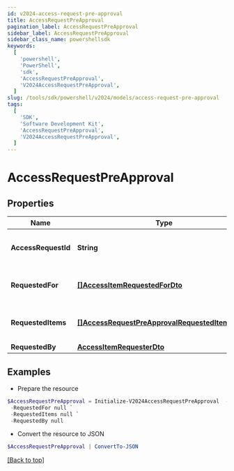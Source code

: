 ```yaml
---
id: v2024-access-request-pre-approval
title: AccessRequestPreApproval
pagination_label: AccessRequestPreApproval
sidebar_label: AccessRequestPreApproval
sidebar_class_name: powershellsdk
keywords:
  [
    'powershell',
    'PowerShell',
    'sdk',
    'AccessRequestPreApproval',
    'V2024AccessRequestPreApproval',
  ]
slug: /tools/sdk/powershell/v2024/models/access-request-pre-approval
tags:
  [
    'SDK',
    'Software Development Kit',
    'AccessRequestPreApproval',
    'V2024AccessRequestPreApproval',
  ]
---
```


# AccessRequestPreApproval

## Properties

| Name | Type | Description | Notes |
| --- | --- | --- | --- |
| **AccessRequestId** | **String** | The unique ID of the access request. | [required] |
| **RequestedFor** | [**[]AccessItemRequestedForDto**](access-item-requested-for-dto) | Identities access was requested for. | [required] |
| **RequestedItems** | [**[]AccessRequestPreApprovalRequestedItemsInner**](access-request-pre-approval-requested-items-inner) | Details of the access items being requested. | [required] |
| **RequestedBy** | [**AccessItemRequesterDto**](access-item-requester-dto) |  | [required] |

## Examples

- Prepare the resource

```powershell
$AccessRequestPreApproval = Initialize-V2024AccessRequestPreApproval  -AccessRequestId 2c91808b6ef1d43e016efba0ce470904 `
 -RequestedFor null `
 -RequestedItems null `
 -RequestedBy null
```

- Convert the resource to JSON

```powershell
$AccessRequestPreApproval | ConvertTo-JSON
```

[[Back to top]](#)
